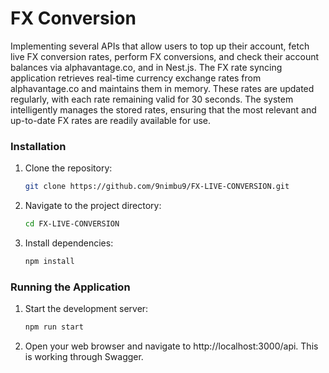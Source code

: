 # FX Conversion

Implementing several APIs that allow users to top up their account, fetch live FX conversion rates, perform FX conversions, and check their account balances via alphavantage.co, and in Nest.js.
The FX rate syncing application retrieves real-time currency exchange rates from alphavantage.co and maintains them in memory. These rates are updated regularly, with each rate remaining valid for 30 seconds. The system intelligently manages the stored rates, ensuring that the most relevant and up-to-date FX rates are readily available for use.

### Installation

1. Clone the repository:

   ```bash
   git clone https://github.com/9nimbu9/FX-LIVE-CONVERSION.git
   ```

2. Navigate to the project directory:

   ```bash
   cd FX-LIVE-CONVERSION
   ```

3. Install dependencies:

   ```bash
   npm install
   ```
   

### Running the Application

1. Start the development server:

   ```bash
   npm run start
   ```


2. Open your web browser and navigate to http://localhost:3000/api. This is working through Swagger.
